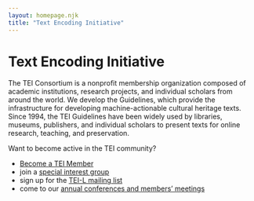 ```yaml
---
layout: homepage.njk
title: "Text Encoding Initiative"
---
```

# Text Encoding Initiative

The TEI Consortium is a nonprofit membership organization composed of academic institutions, research projects, and individual scholars from around the world. We develop the Guidelines, which provide the infrastructure for developing machine-actionable cultural heritage texts. Since 1994, the TEI Guidelines have been widely used by libraries, museums, publishers, and individual scholars to present texts for online research, teaching, and preservation.

Want to become active in the TEI community? 

* [Become a TEI Member](https://members.tei-c.org/join)
* join a [special interest group](https://tei-c.org/Activities/SIG/)
* sign up for the [TEI-L mailing list](https://tei-c.org/support/#tei-l)
* come to our [annual conferences and members’ meetings](http://members.tei-c.org/Events/meetings)
